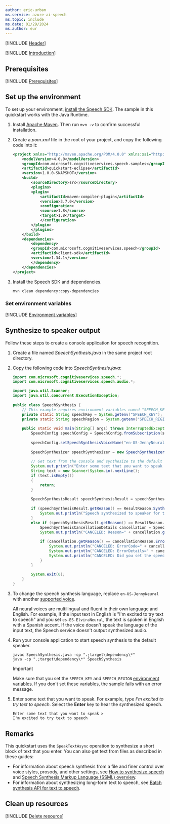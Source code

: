 ```yaml
---
author: eric-urban
ms.service: azure-ai-speech
ms.topic: include
ms.date: 01/29/2024
ms.author: eur
---
```


[!INCLUDE [Header](../../common/java.md)]

[!INCLUDE [Introduction](intro.md)]

## Prerequisites

[!INCLUDE [Prerequisites](../../common/azure-prerequisites.md)]

## Set up the environment

To set up your environment, [install the Speech SDK](~/articles/ai-services/speech-service/quickstarts/setup-platform.md?pivots=programming-language-java&tabs=jre). The sample in this quickstart works with the Java Runtime.

1. Install [Apache Maven](https://maven.apache.org/install.html). Then run `mvn -v` to confirm successful installation.
1. Create a *pom.xml* file in the root of your project, and copy the following code into it:

   ```xml
   <project xmlns="http://maven.apache.org/POM/4.0.0" xmlns:xsi="http://www.w3.org/2001/XMLSchema-instance" xsi:schemaLocation="http://maven.apache.org/POM/4.0.0 http://maven.apache.org/xsd/maven-4.0.0.xsd">
       <modelVersion>4.0.0</modelVersion>
       <groupId>com.microsoft.cognitiveservices.speech.samples</groupId>
       <artifactId>quickstart-eclipse</artifactId>
       <version>1.0.0-SNAPSHOT</version>
       <build>
           <sourceDirectory>src</sourceDirectory>
           <plugins>
           <plugin>
               <artifactId>maven-compiler-plugin</artifactId>
               <version>3.7.0</version>
               <configuration>
               <source>1.8</source>
               <target>1.8</target>
               </configuration>
           </plugin>
           </plugins>
       </build>
       <dependencies>
           <dependency>
           <groupId>com.microsoft.cognitiveservices.speech</groupId>
           <artifactId>client-sdk</artifactId>
           <version>1.34.1</version>
           </dependency>
       </dependencies>
   </project>
   ```

1. Install the Speech SDK and dependencies.

   ```console
   mvn clean dependency:copy-dependencies
   ```

### Set environment variables

[!INCLUDE [Environment variables](../../common/environment-variables.md)]

## Synthesize to speaker output

Follow these steps to create a console application for speech recognition.

1. Create a file named *SpeechSynthesis.java* in the same project root directory.
1. Copy the following code into *SpeechSynthesis.java*:

   ```java
   import com.microsoft.cognitiveservices.speech.*;
   import com.microsoft.cognitiveservices.speech.audio.*;

   import java.util.Scanner;
   import java.util.concurrent.ExecutionException;
    
   public class SpeechSynthesis {
       // This example requires environment variables named "SPEECH_KEY" and "SPEECH_REGION"
       private static String speechKey = System.getenv("SPEECH_KEY");
       private static String speechRegion = System.getenv("SPEECH_REGION");
    
       public static void main(String[] args) throws InterruptedException, ExecutionException {
           SpeechConfig speechConfig = SpeechConfig.fromSubscription(speechKey, speechRegion);
           
           speechConfig.setSpeechSynthesisVoiceName("en-US-JennyNeural"); 
    
           SpeechSynthesizer speechSynthesizer = new SpeechSynthesizer(speechConfig);
    
           // Get text from the console and synthesize to the default speaker.
           System.out.println("Enter some text that you want to speak >");
           String text = new Scanner(System.in).nextLine();
           if (text.isEmpty())
           {
               return;
           }
    
           SpeechSynthesisResult speechSynthesisResult = speechSynthesizer.SpeakTextAsync(text).get();
    
           if (speechSynthesisResult.getReason() == ResultReason.SynthesizingAudioCompleted) {
               System.out.println("Speech synthesized to speaker for text [" + text + "]");
           }
           else if (speechSynthesisResult.getReason() == ResultReason.Canceled) {
               SpeechSynthesisCancellationDetails cancellation = SpeechSynthesisCancellationDetails.fromResult(speechSynthesisResult);
               System.out.println("CANCELED: Reason=" + cancellation.getReason());
    
               if (cancellation.getReason() == CancellationReason.Error) {
                   System.out.println("CANCELED: ErrorCode=" + cancellation.getErrorCode());
                   System.out.println("CANCELED: ErrorDetails=" + cancellation.getErrorDetails());
                   System.out.println("CANCELED: Did you set the speech resource key and region values?");
               }
           }
    
           System.exit(0);
       }
   }
   ```

1. To change the speech synthesis language, replace `en-US-JennyNeural` with another [supported voice](~/articles/ai-services/speech-service/language-support.md#prebuilt-neural-voices).

   All neural voices are multilingual and fluent in their own language and English. For example, if the input text in English is "I'm excited to try text to speech" and you set `es-ES-ElviraNeural`, the text is spoken in English with a Spanish accent. If the voice doesn't speak the language of the input text, the Speech service doesn't output synthesized audio.

1. Run your console application to start speech synthesis to the default speaker.

   ```console
   javac SpeechSynthesis.java -cp ".;target\dependency\*"
   java -cp ".;target\dependency\*" SpeechSynthesis
   ```

   > [!IMPORTANT]
   > Make sure that you set the `SPEECH_KEY` and `SPEECH_REGION` [environment variables](#set-environment-variables). If you don't set these variables, the sample fails with an error message.

1. Enter some text that you want to speak. For example, type *I'm excited to try text to speech*. Select the **Enter** key to hear the synthesized speech.

   ```console
   Enter some text that you want to speak >
   I'm excited to try text to speech
   ```

## Remarks

This quickstart uses the `SpeakTextAsync` operation to synthesize a short block of text that you enter. You can also get text from files as described in these guides:

- For information about speech synthesis from a file and finer control over voice styles, prosody, and other settings, see [How to synthesize speech](~/articles/ai-services/speech-service/how-to-speech-synthesis.md) and [Speech Synthesis Markup Language (SSML) overview](~/articles/ai-services/speech-service/speech-synthesis-markup.md).
- For information about synthesizing long-form text to speech, see [Batch synthesis API for text to speech](~/articles/ai-services/speech-service/batch-synthesis.md).

## Clean up resources

[!INCLUDE [Delete resource](../../common/delete-resource.md)]
